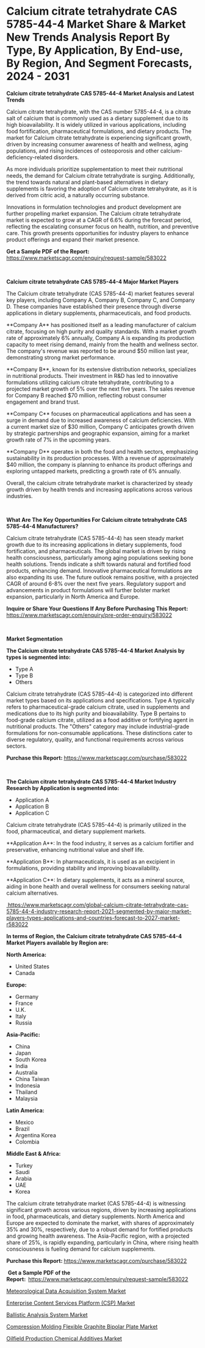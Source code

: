 <p><h1>Calcium citrate tetrahydrate CAS 5785-44-4 Market Share & Market New Trends Analysis Report By Type, By Application, By End-use, By Region, And Segment Forecasts, 2024 - 2031</h1></p><p><strong>Calcium citrate tetrahydrate CAS 5785-44-4 Market Analysis and Latest Trends</strong></p>
<p><p>Calcium citrate tetrahydrate, with the CAS number 5785-44-4, is a citrate salt of calcium that is commonly used as a dietary supplement due to its high bioavailability. It is widely utilized in various applications, including food fortification, pharmaceutical formulations, and dietary products. The market for Calcium citrate tetrahydrate is experiencing significant growth, driven by increasing consumer awareness of health and wellness, aging populations, and rising incidences of osteoporosis and other calcium-deficiency-related disorders.</p><p>As more individuals prioritize supplementation to meet their nutritional needs, the demand for Calcium citrate tetrahydrate is surging. Additionally, the trend towards natural and plant-based alternatives in dietary supplements is favoring the adoption of Calcium citrate tetrahydrate, as it is derived from citric acid, a naturally occurring substance. </p><p>Innovations in formulation technologies and product development are further propelling market expansion. The Calcium citrate tetrahydrate market is expected to grow at a CAGR of 6.6% during the forecast period, reflecting the escalating consumer focus on health, nutrition, and preventive care. This growth presents opportunities for industry players to enhance product offerings and expand their market presence.</p></p>
<p><strong>Get a Sample PDF of the Report:&nbsp;</strong> <a href="https://www.marketscagr.com/enquiry/request-sample/583022?utm_campaign=1197&utm_medium=2&utm_source=Github&utm_content=ia&utm_term=09122024&utm_id=calcium-citrate-tetrahydrate-cas-5785-44-4">https://www.marketscagr.com/enquiry/request-sample/583022</a></p>
<p>&nbsp;</p>
<p><strong>Calcium citrate tetrahydrate CAS 5785-44-4 Major Market Players</strong></p>
<p><p>The Calcium citrate tetrahydrate (CAS 5785-44-4) market features several key players, including Company A, Company B, Company C, and Company D. These companies have established their presence through diverse applications in dietary supplements, pharmaceuticals, and food products.</p><p>**Company A** has positioned itself as a leading manufacturer of calcium citrate, focusing on high purity and quality standards. With a market growth rate of approximately 6% annually, Company A is expanding its production capacity to meet rising demand, mainly from the health and wellness sector. The company's revenue was reported to be around $50 million last year, demonstrating strong market performance.</p><p>**Company B**, known for its extensive distribution networks, specializes in nutritional products. Their investment in R&D has led to innovative formulations utilizing calcium citrate tetrahydrate, contributing to a projected market growth of 5% over the next five years. The sales revenue for Company B reached $70 million, reflecting robust consumer engagement and brand trust.</p><p>**Company C** focuses on pharmaceutical applications and has seen a surge in demand due to increased awareness of calcium deficiencies. With a current market size of $30 million, Company C anticipates growth driven by strategic partnerships and geographic expansion, aiming for a market growth rate of 7% in the upcoming years.</p><p>**Company D** operates in both the food and health sectors, emphasizing sustainability in its production processes. With a revenue of approximately $40 million, the company is planning to enhance its product offerings and exploring untapped markets, predicting a growth rate of 6% annually.</p><p>Overall, the calcium citrate tetrahydrate market is characterized by steady growth driven by health trends and increasing applications across various industries.</p></p>
<p>&nbsp;</p>
<p><strong>What Are The Key Opportunities For Calcium citrate tetrahydrate CAS 5785-44-4 Manufacturers?</strong></p>
<p><p>Calcium citrate tetrahydrate (CAS 5785-44-4) has seen steady market growth due to its increasing applications in dietary supplements, food fortification, and pharmaceuticals. The global market is driven by rising health consciousness, particularly among aging populations seeking bone health solutions. Trends indicate a shift towards natural and fortified food products, enhancing demand. Innovative pharmaceutical formulations are also expanding its use. The future outlook remains positive, with a projected CAGR of around 6-8% over the next five years. Regulatory support and advancements in product formulations will further bolster market expansion, particularly in North America and Europe.</p></p>
<p><strong>Inquire or Share Your Questions If Any Before Purchasing This Report:</strong> <a href="https://www.marketscagr.com/enquiry/pre-order-enquiry/583022?utm_campaign=1197&utm_medium=2&utm_source=Github&utm_content=ia&utm_term=09122024&utm_id=calcium-citrate-tetrahydrate-cas-5785-44-4">https://www.marketscagr.com/enquiry/pre-order-enquiry/583022</a></p>
<p>&nbsp;</p>
<p><strong>Market Segmentation</strong></p>
<p><strong>The Calcium citrate tetrahydrate CAS 5785-44-4 Market Analysis by types is segmented into:</strong></p>
<p><ul><li>Type A</li><li>Type B</li><li>Others</li></ul></p>
<p><p>Calcium citrate tetrahydrate (CAS 5785-44-4) is categorized into different market types based on its applications and specifications. Type A typically refers to pharmaceutical-grade calcium citrate, used in supplements and medications due to its high purity and bioavailability. Type B pertains to food-grade calcium citrate, utilized as a food additive or fortifying agent in nutritional products. The "Others" category may include industrial-grade formulations for non-consumable applications. These distinctions cater to diverse regulatory, quality, and functional requirements across various sectors.</p></p>
<p><strong>Purchase this Report:&nbsp;</strong><a href="https://www.marketscagr.com/purchase/583022?utm_campaign=1197&utm_medium=2&utm_source=Github&utm_content=ia&utm_term=09122024&utm_id=calcium-citrate-tetrahydrate-cas-5785-44-4">https://www.marketscagr.com/purchase/583022</a></p>
<p>&nbsp;</p>
<p><strong>The Calcium citrate tetrahydrate CAS 5785-44-4 Market Industry Research by Application is segmented into:</strong></p>
<p><ul><li>Application A</li><li>Application B</li><li>Application C</li></ul></p>
<p><p>Calcium citrate tetrahydrate (CAS 5785-44-4) is primarily utilized in the food, pharmaceutical, and dietary supplement markets. </p><p>**Application A**: In the food industry, it serves as a calcium fortifier and preservative, enhancing nutritional value and shelf life. </p><p>**Application B**: In pharmaceuticals, it is used as an excipient in formulations, providing stability and improving bioavailability. </p><p>**Application C**: In dietary supplements, it acts as a mineral source, aiding in bone health and overall wellness for consumers seeking natural calcium alternatives.</p></p>
<p><a href="https://www.marketscagr.com/global-calcium-citrate-tetrahydrate-cas-5785-44-4-industry-research-report-2021-segmented-by-major-market-players-types-applications-and-countries-forecast-to-2027-market-r583022?utm_campaign=1197&utm_medium=2&utm_source=Github&utm_content=ia&utm_term=09122024&utm_id=calcium-citrate-tetrahydrate-cas-5785-44-4">&nbsp;https://www.marketscagr.com/global-calcium-citrate-tetrahydrate-cas-5785-44-4-industry-research-report-2021-segmented-by-major-market-players-types-applications-and-countries-forecast-to-2027-market-r583022</a></p>
<p><strong>In terms of Region, the Calcium citrate tetrahydrate CAS 5785-44-4 Market Players available by Region are:</strong></p>
<p>
    <p> <strong> North America: </strong>
        <ul>
            <li>United States</li>
            <li>Canada</li>
        </ul>
        </p> 
    <p> <strong> Europe: </strong>
        <ul>
            <li>Germany</li>
            <li>France</li>
            <li>U.K.</li>
            <li>Italy</li>
            <li>Russia</li>
        </ul>
        </p> 
    <p> <strong> Asia-Pacific: </strong>
        <ul>
            <li>China</li>
            <li>Japan</li>
            <li>South Korea</li>
            <li>India</li>
            <li>Australia</li>
            <li>China Taiwan</li>
            <li>Indonesia</li>
            <li>Thailand</li>
            <li>Malaysia</li>
        </ul>
        </p> 
    <p> <strong> Latin America: </strong>
        <ul>
            <li>Mexico</li>
            <li>Brazil</li>
            <li>Argentina Korea</li>
            <li>Colombia</li>
        </ul>
        </p> 
    <p> <strong> Middle East & Africa: </strong>
        <ul>
            <li>Turkey</li>
            <li>Saudi</li>
            <li>Arabia</li>
            <li>UAE</li>
            <li>Korea</li>
        </ul>
    </p>
    </p>
<p><p>The calcium citrate tetrahydrate market (CAS 5785-44-4) is witnessing significant growth across various regions, driven by increasing applications in food, pharmaceuticals, and dietary supplements. North America and Europe are expected to dominate the market, with shares of approximately 35% and 30%, respectively, due to a robust demand for fortified products and growing health awareness. The Asia-Pacific region, with a projected share of 25%, is rapidly expanding, particularly in China, where rising health consciousness is fueling demand for calcium supplements.</p></p>
<p><strong>Purchase this Report: </strong><a href="https://www.marketscagr.com/purchase/583022?utm_campaign=1197&utm_medium=2&utm_source=Github&utm_content=ia&utm_term=09122024&utm_id=calcium-citrate-tetrahydrate-cas-5785-44-4">https://www.marketscagr.com/purchase/583022</a></p>
<p>&nbsp;<strong>Get a Sample PDF of the Report:&nbsp;&nbsp;</strong><a href="https://www.marketscagr.com/enquiry/request-sample/583022?utm_campaign=1197&utm_medium=2&utm_source=Github&utm_content=ia&utm_term=09122024&utm_id=calcium-citrate-tetrahydrate-cas-5785-44-4">https://www.marketscagr.com/enquiry/request-sample/583022</a></p>
<p><strong></strong></p>
<p><p><a href="https://www.linkedin.com/pulse/the-sympatico-insight-9odme?utm_campaign=1197&utm_medium=2&utm_source=Github&utm_content=ia&utm_term=09122024&utm_id=calcium-citrate-tetrahydrate-cas-5785-44-4">Meteorological Data Acquisition System Market</a></p><p><a href="https://www.linkedin.com/pulse/t-insight-dial-ziosf?utm_campaign=1197&utm_medium=2&utm_source=Github&utm_content=ia&utm_term=09122024&utm_id=calcium-citrate-tetrahydrate-cas-5785-44-4">Enterprise Content Services Platform (CSP) Market</a></p><p><a href="https://www.linkedin.com/pulse/year-on-year-growth-ballistic-analysis-system-market-101-cagr-vth9f?utm_campaign=1197&utm_medium=2&utm_source=Github&utm_content=ia&utm_term=09122024&utm_id=calcium-citrate-tetrahydrate-cas-5785-44-4">Ballistic Analysis System Market</a></p><p><a href="https://www.linkedin.com/pulse/the-sympatico-insight-9odme?utm_campaign=1197&utm_medium=2&utm_source=Github&utm_content=ia&utm_term=09122024&utm_id=calcium-citrate-tetrahydrate-cas-5785-44-4">Compression Molding Flexible Graphite Bipolar Plate Market</a></p><p><a href="https://www.linkedin.com/pulse/oilfield-production-chemical-additives-industry-trends-comprehensive-pswhf?utm_campaign=1197&utm_medium=2&utm_source=Github&utm_content=ia&utm_term=09122024&utm_id=calcium-citrate-tetrahydrate-cas-5785-44-4">Oilfield Production Chemical Additives Market</a></p></p>